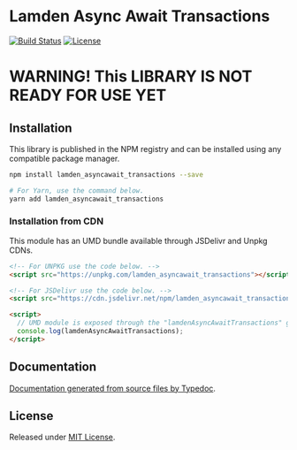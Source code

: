 # Lamden Async Await Transactions

<!-- [![Continuous Integrations](https://github.com/ymebrugts/lamden_asyncawait_transactions/actions/workflows/continuous-integrations.yaml/badge.svg?branch=main)](https://github.com/ymebrugts/lamden_asyncawait_transactions/actions/workflows/continuous-integrations.yaml) -->
[![Build Status](https://travis-ci.org/ymebrugts/lamden_asyncawait_transactions.svg?branch=master)](https://travis-ci.org/ymebrugts/lamden_asyncawait_transactions)
[![License](https://badgen.net/github/license/ymebrugts/lamden_asyncawait_transactions)](./LICENSE)
<!-- [![Library minified size](https://badgen.net/bundlephobia/min/lamden_asyncawait_transactions)](https://bundlephobia.com/result?p=lamden_asyncawait_transactions) -->
<!-- [![Library minified + gzipped size](https://badgen.net/bundlephobia/minzip/lamden_asyncawait_transactions)](https://bundlephobia.com/result?p=lamden_asyncawait_transactions) -->

# WARNING! This LIBRARY IS NOT READY FOR USE YET

## Installation

This library is published in the NPM registry and can be installed using any compatible package manager.

```sh
npm install lamden_asyncawait_transactions --save

# For Yarn, use the command below.
yarn add lamden_asyncawait_transactions
```

### Installation from CDN

This module has an UMD bundle available through JSDelivr and Unpkg CDNs.

```html
<!-- For UNPKG use the code below. -->
<script src="https://unpkg.com/lamden_asyncawait_transactions"></script>

<!-- For JSDelivr use the code below. -->
<script src="https://cdn.jsdelivr.net/npm/lamden_asyncawait_transactions"></script>

<script>
  // UMD module is exposed through the "lamdenAsyncAwaitTransactions" global variable.
  console.log(lamdenAsyncAwaitTransactions);
</script>
```

## Documentation

[Documentation generated from source files by Typedoc](./docs/README.md).

## License

Released under [MIT License](./LICENSE).
